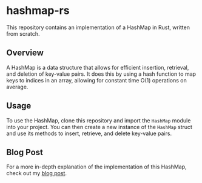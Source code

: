 # hashmap-rs

This repository contains an implementation of a HashMap in Rust, written from scratch.

## Overview

A HashMap is a data structure that allows for efficient insertion, retrieval, and deletion of key-value pairs. It does this by using a hash function to map keys to indices in an array, allowing for constant time O(1) operations on average.

## Usage

To use the HashMap, clone this repository and import the `HashMap` module into your project. You can then create a new instance of the `HashMap` struct and use its methods to insert, retrieve, and delete key-value pairs.

## Blog Post

For a more in-depth explanation of the implementation of this HashMap, check out my [blog post]().
